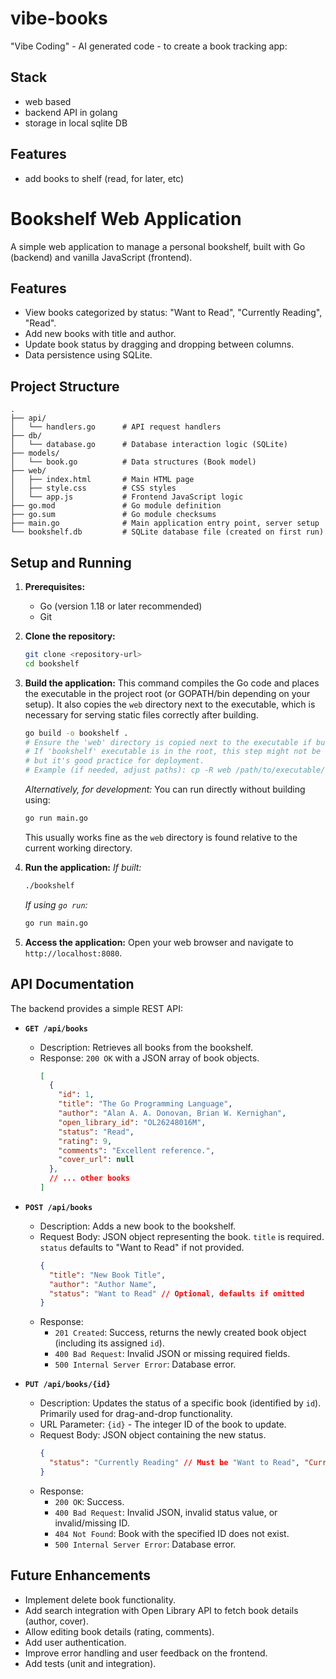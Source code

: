# vibe-books

"Vibe Coding" - AI generated code - to create a book tracking app:

## Stack

- web based
- backend API in golang
- storage in local sqlite DB

## Features

- add books to shelf (read, for later, etc)
# Bookshelf Web Application

A simple web application to manage a personal bookshelf, built with Go (backend) and vanilla JavaScript (frontend).

## Features

*   View books categorized by status: "Want to Read", "Currently Reading", "Read".
*   Add new books with title and author.
*   Update book status by dragging and dropping between columns.
*   Data persistence using SQLite.

## Project Structure

```
.
├── api/
│   └── handlers.go      # API request handlers
├── db/
│   └── database.go      # Database interaction logic (SQLite)
├── models/
│   └── book.go          # Data structures (Book model)
├── web/
│   ├── index.html       # Main HTML page
│   ├── style.css        # CSS styles
│   └── app.js           # Frontend JavaScript logic
├── go.mod               # Go module definition
├── go.sum               # Go module checksums
├── main.go              # Main application entry point, server setup
└── bookshelf.db         # SQLite database file (created on first run)
```

## Setup and Running

1.  **Prerequisites:**
    *   Go (version 1.18 or later recommended)
    *   Git

2.  **Clone the repository:**
    ```bash
    git clone <repository-url>
    cd bookshelf
    ```

3.  **Build the application:**
    This command compiles the Go code and places the executable in the project root (or GOPATH/bin depending on your setup). It also copies the `web` directory next to the executable, which is necessary for serving static files correctly after building.
    ```bash
    go build -o bookshelf .
    # Ensure the 'web' directory is copied next to the executable if building outside the source dir
    # If 'bookshelf' executable is in the root, this step might not be needed,
    # but it's good practice for deployment.
    # Example (if needed, adjust paths): cp -R web /path/to/executable/
    ```
    *Alternatively, for development:* You can run directly without building using:
    ```bash
    go run main.go
    ```
    This usually works fine as the `web` directory is found relative to the current working directory.

4.  **Run the application:**
    *If built:*
    ```bash
    ./bookshelf
    ```
    *If using `go run`:*
    ```bash
    go run main.go
    ```

5.  **Access the application:**
    Open your web browser and navigate to `http://localhost:8080`.

## API Documentation

The backend provides a simple REST API:

*   **`GET /api/books`**
    *   Description: Retrieves all books from the bookshelf.
    *   Response: `200 OK` with a JSON array of book objects.
        ```json
        [
          {
            "id": 1,
            "title": "The Go Programming Language",
            "author": "Alan A. A. Donovan, Brian W. Kernighan",
            "open_library_id": "OL26248016M",
            "status": "Read",
            "rating": 9,
            "comments": "Excellent reference.",
            "cover_url": null
          },
          // ... other books
        ]
        ```

*   **`POST /api/books`**
    *   Description: Adds a new book to the bookshelf.
    *   Request Body: JSON object representing the book. `title` is required. `status` defaults to "Want to Read" if not provided.
        ```json
        {
          "title": "New Book Title",
          "author": "Author Name",
          "status": "Want to Read" // Optional, defaults if omitted
        }
        ```
    *   Response:
        *   `201 Created`: Success, returns the newly created book object (including its assigned `id`).
        *   `400 Bad Request`: Invalid JSON or missing required fields.
        *   `500 Internal Server Error`: Database error.

*   **`PUT /api/books/{id}`**
    *   Description: Updates the status of a specific book (identified by `id`). Primarily used for drag-and-drop functionality.
    *   URL Parameter: `{id}` - The integer ID of the book to update.
    *   Request Body: JSON object containing the new status.
        ```json
        {
          "status": "Currently Reading" // Must be "Want to Read", "Currently Reading", or "Read"
        }
        ```
    *   Response:
        *   `200 OK`: Success.
        *   `400 Bad Request`: Invalid JSON, invalid status value, or invalid/missing ID.
        *   `404 Not Found`: Book with the specified ID does not exist.
        *   `500 Internal Server Error`: Database error.

## Future Enhancements

*   Implement delete book functionality.
*   Add search integration with Open Library API to fetch book details (author, cover).
*   Allow editing book details (rating, comments).
*   Add user authentication.
*   Improve error handling and user feedback on the frontend.
*   Add tests (unit and integration).
